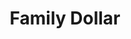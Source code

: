 ---
title: "Family Dollar"
url: /salyersville/family-dollar-east-mountain-parkway/
shop: variety store
---